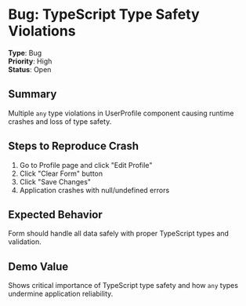 # Bug: TypeScript Type Safety Violations

**Type**: Bug  
**Priority**: High  
**Status**: Open  

## Summary

Multiple `any` type violations in UserProfile component causing runtime crashes and loss of type safety.

## Steps to Reproduce Crash

1. Go to Profile page and click "Edit Profile"
2. Click "Clear Form" button  
3. Click "Save Changes"
4. Application crashes with null/undefined errors

## Expected Behavior

Form should handle all data safely with proper TypeScript types and validation.

## Demo Value

Shows critical importance of TypeScript type safety and how `any` types undermine application reliability.